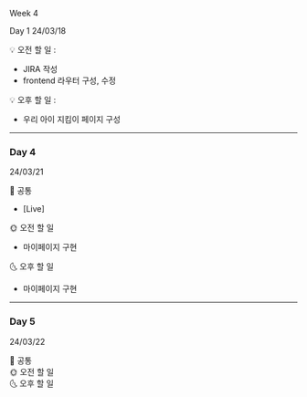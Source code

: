 Week 4

Day 1
24/03/18
 
💡 오전 할 일 : 

- JIRA 작성
- frontend 라우터 구성, 수정
 
 
💡 오후 할 일 : 

- 우리 아이 지킴이 페이지 구성


---

### Day 4

24/03/21

<aside>
📢 공통
</aside>

- [Live]

<aside>
🌞 오전 할 일
</aside>

- 마이페이지 구현

<aside>
🌜 오후 할 일
</aside>

- 마이페이지 구현

---

### Day 5

24/03/22

<aside>
📢 공통
</aside>

<aside>
🌞 오전 할 일
</aside>

<aside>
🌜 오후 할 일
</aside>

